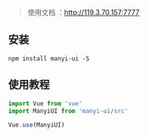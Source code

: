 >使用文档 ：http://119.3.70.157:7777
## 安装
```shell
npm install manyi-ui -S
```

## 使用教程
``` javascript
import Vue from 'vue'
import ManyiUI from 'manyi-ui/src'

Vue.use(ManyiUI)